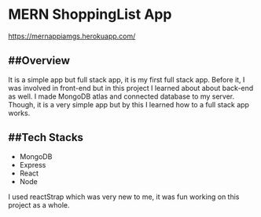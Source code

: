 <h1>MERN ShoppingList App</h1>

https://mernappiamgs.herokuapp.com/

<h2>##Overview</h2>
<p>It is a simple app but full stack app, it is my first full stack app. Before it, I was involved in front-end but in this project I learned about about back-end as well. I made MongoDB atlas and connected database to my server. Though, it is a very simple app but by this I learned how to a full stack app works.</p>

<h2>##Tech Stacks</h2>
<ul>
  <li>MongoDB</li>
  <li>Express</li>
  <li>React</li>
  <li>Node</li>
  </ul>
  
  <p>I used reactStrap which was very new to me, it was fun working on this project as a whole.</p>
  
